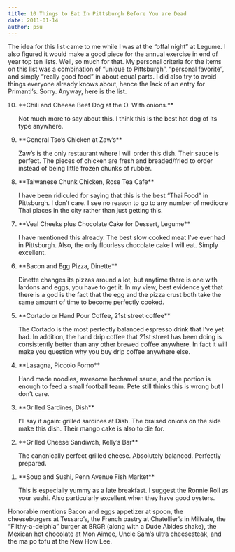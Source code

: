```yaml
---
title: 10 Things to Eat In Pittsburgh Before You are Dead
date: 2011-01-14
author: psu
---
```


The idea for this list came to me while I was at the “offal night” at Legume. I also figured it would make a good piece for the annual exercise in end of year top ten lists. Well, so much for that. My personal criteria for the items on this list was a combination of “unique to Pittsburgh”, “personal favorite”, and simply “really good food” in about equal parts. I did also try to avoid things everyone already knows about, hence the lack of an entry for Primanti’s. Sorry. Anyway, here is the list.

<ol reversed>
<li> **Chili and Cheese Beef Dog at the O. With onions.**

Not much more to say about this. I think this is the best hot dog of its type anywhere.

<li> **General Tso’s Chicken at Zaw’s**

Zaw’s is the only restaurant where I will order this dish. Their sauce is perfect. The pieces of chicken are fresh and breaded/fried to order instead of being little frozen chunks of rubber.

<li> **Taiwanese Chunk Chicken, Rose Tea Cafe**

I have been ridiculed for saying that this is the best “Thai Food” in Pittsburgh. I don’t care. I see no reason to go to any number of mediocre Thai places in the city rather than just getting this.

<li> **Veal Cheeks plus Chocolate Cake for Dessert, Legume**

I have mentioned this already. The best slow cooked meat I’ve ever had in Pittsburgh. Also, the only flourless chocolate cake I will eat. Simply excellent.

<li> **Bacon and Egg Pizza, Dinette**

Dinette changes its pizzas around a lot, but anytime there is one with lardons and eggs, you have to get it. In my view, best evidence yet that there is a god is the fact that the egg and the pizza crust both take the same amount of time to become perfectly cooked.

<li> **Cortado or Hand Pour Coffee, 21st street coffee**

The Cortado is the most perfectly balanced espresso drink that I’ve yet had. In addition, the hand drip coffee that 21st street has been doing is consistently better than any other brewed coffee anywhere. In fact it will make you question why you buy drip coffee anywhere else.

<li> **Lasagna, Piccolo Forno**

Hand made noodles, awesome bechamel sauce, and the portion is enough to feed a small football team. Pete still thinks this is wrong but I don’t care.

<li> **Grilled Sardines, Dish**

I’ll say it again: grilled sardines at Dish. The braised onions on the side make this dish. Their mango cake is also to die for.

<li> **Grilled Cheese Sandiwch, Kelly’s Bar**

The canonically perfect grilled cheese. Absolutely balanced. Perfectly prepared.

<li> **Soup and Sushi, Penn Avenue Fish Market**

This is especially yummy as a late breakfast. I suggest the Ronnie Roll as your sushi. Also particularly excellent when they have good oysters.
</ol>

Honorable mentions
Bacon and eggs appetizer at spoon, the cheeseburgers at Tessaro’s, the French pastry at Chatellier’s in Millvale, the “Filthy-a-delphia” burger at BRGR (along with a Dude Abides shake), the Mexican hot chocolate at Mon Aimee, Uncle Sam’s ultra cheesesteak, and the ma po tofu at the New How Lee.
